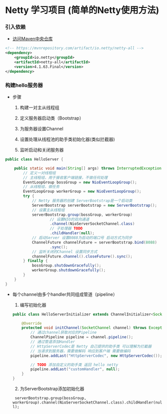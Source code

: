 # Netty 学习项目 (简单的Netty使用方法)

### 引入依赖

* [访问Maven中央仓库](https://mvnrepository.com/artifact/io.netty/netty-all/)

```xml
<!-- https://mvnrepository.com/artifact/io.netty/netty-all -->
<dependency>
    <groupId>io.netty</groupId>
    <artifactId>netty-all</artifactId>
    <version>4.1.63.Final</version>
</dependency>

```
### 构建hello服务器

*  步骤
   
    1. 构建一对主从线程组
       
    2. 定义服务器启动类（Bootstrap）
    
    3. 为服务器设置Channel 
   
    4. 设置处理从线程池的助手类初始化器(类似拦截器)

    5. 监听启动和关闭服务器
    
```java
public class HelloServer {

    public static void main(String[] args) throws InterruptedException {
        // 定义一对线程组
        // 主线程组，用于接收客户端链接，不做任何处理
        EventLoopGroup bossGroup = new NioEventLoopGroup();
        // 从线程组，做任务
        EventLoopGroup workerGroup = new NioEventLoopGroup();
        try {
            // Netty 服务器的创建 ServerBootstrap是一个启动类
            ServerBootstrap serverBootstrap = new ServerBootstrap();
            // 设置主从线程组
            serverBootstrap.group(bossGroup, workerGroup)
                    // 设置NIO的双向通道
                    .channel(NioServerSocketChannel.class)
                    // 子处理器 TODO
                    .childHandler(null);
            // 启动Server 设置8088为启动的端口号 启动方式为同步
            ChannelFuture channelFuture = serverBootstrap.bind(8088)
                    .sync();
            // 监听关闭的Channel 设置同步方式
            channelFuture.channel().closeFuture().sync();
        } finally {
            bossGroup.shutdownGracefully();
            workerGroup.shutdownGracefully();
        }
    }
}
```

* 每个channel由多个handler共同组成管道（pipeline）

   1. 编写初始化器
   
   ```java
   public class HelloServerInitializer extends ChannelInitializer<SocketChannel> {
   
       @Override
       protected void initChannel(SocketChannel channel) throws Exception {
           // 通过channel获取对应的Pipeline
           ChannelPipeline pipeline = channel.pipeline();
           // 通过管道添加Handler
           // HttpServerCodec是 Netty 自己提供的助手类 可以理解为拦截器
           // 当请求到服务器，需要做解码 响应到客户端 需要做编码
           pipeline.addLast("HttpServerCodec", new HttpServerCodec());
   
           // TODO 添加自定义的助手类 返回 hello netty
           pipeline.addLast("customHandler", null);
       }
   }
   ```
  2. 为ServerBootstrap添加初始化器
   
   ` serverBootstrap.group(bossGroup, workerGroup).channel(NioServerSocketChannel.class).childHandler(null);`

